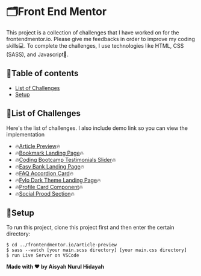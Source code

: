 # 🗂️Front End Mentor

This project is a collection of challenges that I have worked on for the frontendmentor.io. Please give me feedbacks in order to improve my coding skills💻. To complete the challenges, I use technologies like HTML, CSS (SASS), and Javascript📝.

## 🎯Table of contents
* [List of Challenges](#list-of-challenges)
* [Setup](#setup)

## 🎯List of Challenges
Here's the list of challenges. I also include demo link so you can view the implementation

* 🔥[Article Preview](https://aisyahnurulh.com/article-preview/)🔥
* 🔥[Bookmark Landing Page](https://aisyahnurulh.com/bookmark-landing-page/)🔥
* 🔥[Coding Bootcamp Testimonials Slider](https://aisyahnurulh.com/coding-bootcamp-testimonials-slider/)🔥
* 🔥[Easy Bank Landing Page](https://aisyahnurulh.com/easy-bank-landing-page/)🔥
* 🔥[FAQ Accordion Card](https://aisyahnurulh.com/faq-accordion-card/)🔥
* 🔥[Fylo Dark Theme Landing Page](https://aisyahnurulh.com/fylo-dark-theme-landing-page/)🔥
* 🔥[Profile Card Component](https://aisyahnurulh.com/profile-card-component/)🔥
* 🔥[Social Prood Section](https://aisyahnurulh.com/social-proof-section/)🔥

## 🎯Setup
To run this project, clone this project first and then enter the certain directory:
```
$ cd ../frontendmentor.io/article-preview
$ sass --watch [your main.scss directory] [your main.css directory]
$ run Live Server on VSCode
```

**Made with ❤️ by Aisyah Nurul Hidayah**
